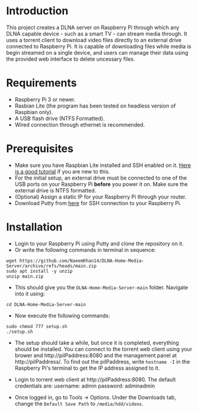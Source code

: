 # Introduction
This project creates a DLNA server on Raspberry Pi through which any DLNA capable device - such as a smart TV - can stream media through. It uses a torrent client to download video files directly to an external drive connected to Raspberry Pi. It is capable of downloading files while media is begin streamed on a single device, and users can manage their data using the provided web interface to delete uncessary files.

# Requirements
- Raspberry Pi 3 or newer.
- Rasbian Lite (the program has been tested on headless version of Raspbian only).
- A USB flash drive (NTFS Formatted).
- Wired connection through ethernet is recommended.

# Prerequisites
- Make sure you have Raspbian Lite installed and SSH enabled on it. [Here is a good tutorial](https://randomnerdtutorials.com/installing-raspbian-lite-enabling-and-connecting-with-ssh/) if you are new to this.
- For the initial setup, an external drive must be connected to one of the USB ports on your Raspberry Pi **before** you power it on. Make sure the external drive is NTFS formatted.
- (Optional) Assign a static IP for your Raspberry Pi through your router.
- Download Putty from [here](https://the.earth.li/~sgtatham/putty/latest/w32/putty.exe) for SSH connection to your Raspberry Pi.

# Installation
- Login to your Raspberry Pi using Putty and clone the repository on it.
- Or write the following commands in terminal in sequence:

```
wget https://github.com/NaeemKhan14/DLNA-Home-Media-Server/archive/refs/heads/main.zip
sudo apt install -y unzip
unzip main.zip
```

- This should give you the `DLNA-Home-Media-Server-main` folder. Navigate into it using:

`cd DLNA-Home-Media-Server-main`

- Now execute the following commands:

```
sudo chmod 777 setup.sh
./setup.sh
```

- The setup should take a while, but once it is completed, everything should be installed. You can connect to the torrent web client using your brower and http://piIPaddress:8080 and the management panel at http://piIPaddress/. To find out the piIPaddress, write `hostname -I` in the Raspberry Pi's terminal to get the IP address assigned to it.

- Login to torrent web client at http://piIPaddress:8080. The default credentials are:
username: admin
password: adminadmin
- Once logged in, go to Tools -> Options. Under the Downloads tab, change the `Default Save Path` to `/media/hdd/videos`.
